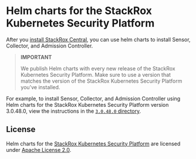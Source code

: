 # Helm charts for the StackRox Kubernetes Security Platform

After you [install StackRox Central](https://help.stackrox.com/docs/get-started/quick-start/#install-stackrox-central),
you can use helm charts to install Sensor, Collector, and Admission Controller.

> **IMPORTANT**
>
> We publish Helm charts with every new release of the StackRox Kubernetes
> Security Platform. Make sure to use a version that matches the version of the
> StackRox Kubernetes Security Platform you've installed.

For example, to install  Sensor, Collector, and Admission Controller using Helm
charts for the StackRox Kubernetes Security Platform version 3.0.48.0, view the
instructions in the
[`3.0.48.0` directory](https://github.com/stackrox/helm-charts/tree/master/3.0.48.0).

## License

Helm charts for the [StackRox Kubernetes Security Platform](https://www.stackrox.com/platform/)
are licensed under [Apache License 2.0](./LICENSE).
